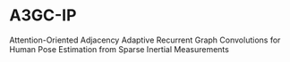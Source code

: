 # A3GC-IP
Attention-Oriented Adjacency Adaptive Recurrent Graph Convolutions for Human Pose Estimation from Sparse Inertial Measurements
